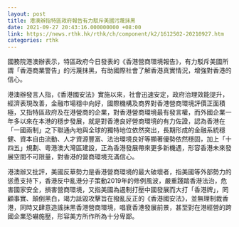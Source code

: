 ```yaml
---
layout: post
title: 港澳辦指特區政府報告有力駁斥美國污蔑抹黑
date: 2021-09-27 20:43:16.000000000 +08:00
link: https://news.rthk.hk/rthk/ch/component/k2/1612502-20210927.htm
categories: rthk
---
```


國務院港澳辦表示，特區政府今日發表的《香港營商環境報告》，有力駁斥美國所謂「香港商業警告」的污蔑抹黑，有助國際社會了解香港真實情況，增強對香港的信心。

港澳辦發言人指，《香港國安法》實施以來，社會迅速安定，政府治理效能提升，經濟表現改善，金融市場穩中向好，國際機構及商界對香港營商環境評價正面積極，又指特區政府及在港營商的企業，對香港營商環境最有發言權，而外國企業一年多以來在本港的穩步發展，就是對香港良好營商環境的有力佐證，認為香港在「一國兩制」之下聯通內地與全球的獨特地位依然突出，長期形成的金融系統穩健、資本自由流動、人才資源豐富、法治環境良好等顯著優勢依然穩固，加上「十四五」規劃、粵港澳大灣區建設，正為香港發展帶來更多新機遇，形容香港未來發展空間不可限量，對香港的營商環境充滿信心。

港澳辦又批評，美國反華勢力是香港營商環境的最大破壞者，指美國等外部勢力的慫恿支持下，香港反中亂港分子策動2019年的修例風波，嚴重踐踏香港法治，危害國家安全，損害營商環境，又指美國為遏制打壓中國發展而大打「香港牌」，罔顧事實、顛倒黑白，竭力詆毀攻擊旨在撥亂反正的《香港國安法》，並無理制裁香港，同時又肆意造謠抹黑香港營商環境，唱衰香港發展前景，甚至對在港經營的跨國企業恐嚇施壓，形容美方所作所為十分卑鄙。
